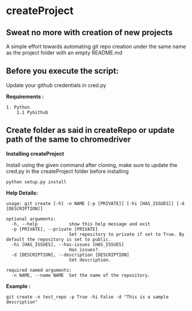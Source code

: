 # createProject

## Sweat no more with creation of new projects

A simple effort towards automating git repo creation under the same name as the project folder with an empty README.md

## Before you execute the script:

Update your github credentials in cred.py


**Requirements :**

    1. Python
        1.1 PyGithub

## Create folder as said in createRepo or update path of the same to chromedriver

**Installing createProject**

Install using the given command after cloning, make sure to update the cred.py in the createProject folder before installing

```
python setup.py install
```


**Help Details:**
```
usage: git create [-h] -n NAME [-p [PRIVATE]] [-hi [HAS_ISSUES]] [-d [DESCRIPTION]]

optional arguments:
  -h, --help            show this help message and exit
  -p [PRIVATE], --private [PRIVATE]
                        Set repository to private if set to True. By default the repository is set to public.
  -hi [HAS_ISSUES], --has-issues [HAS_ISSUES]
                        Has issues?.
  -d [DESCRIPTION], --description [DESCRIPTION]
                        Set description.

required named arguments:
  -n NAME, --name NAME  Set the name of the repository.
```

**Example :**
```
git create -n test_repo -p True -hi False -d "This is a sample description"
```
